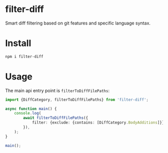 # filter-diff

Smart diff filtering based on git features and specific language syntax.

# Install

```bash
npm i filter-diff
```

# Usage

The main api entry point is `filterToDiffFilePaths`:

<!-- example-link: src/readme-examples/api.example.ts -->

```TypeScript
import {DiffCategory, filterToDiffFilePaths} from 'filter-diff';

async function main() {
    console.log(
        await filterToDiffFilePaths({
            filter: {exclude: {contains: [DiffCategory.BodyAdditions]}},
        }),
    );
}

main();
```
